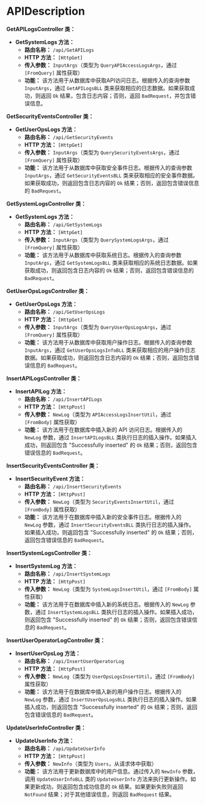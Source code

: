 # APIDescription

**GetAPILogsController 类：**

- **GetSystemLogs 方法：**
  - **路由名称：** `/api/GetAPILogs`
  - **HTTP 方法：** `[HttpGet]`
  - **传入参数：** `InputArgs`（类型为 `QueryAPIAccessLogsArgs`，通过 `[FromQuery]` 属性获取）
  - **功能：** 该方法用于从数据库中获取API访问日志。根据传入的查询参数 `InputArgs`，通过 `GetAPILogsBLL` 类来获取相应的日志数据。如果获取成功，则返回 `Ok` 结果，包含日志内容；否则，返回 `BadRequest`，并包含错误信息。

**GetSecurityEventsController 类：**

- **GetUserOpsLogs 方法：**
  - **路由名称：** `/api/GetSecurityEvents`
  - **HTTP 方法：** `[HttpGet]`
  - **传入参数：** `InputArgs`（类型为 `QuerySecurityEventsArgs`，通过 `[FromQuery]` 属性获取）
  - **功能：** 该方法用于从数据库中获取安全事件日志。根据传入的查询参数 `InputArgs`，通过 `GetSecurityEventsBLL` 类来获取相应的安全事件数据。如果获取成功，则返回包含日志内容的 `Ok` 结果；否则，返回包含错误信息的 `BadRequest`。

**GetSystemLogsController 类：**

- **GetSystemLogs 方法：**
  - **路由名称：** `/api/GetSystemLogs`
  - **HTTP 方法：** `[HttpGet]`
  - **传入参数：** `InputArgs`（类型为 `QuerySystemLogsArgs`，通过 `[FromQuery]` 属性获取）
  - **功能：** 该方法用于从数据库中获取系统日志。根据传入的查询参数 `InputArgs`，通过 `GetSystemLogsBLL` 类来获取相应的系统日志数据。如果获取成功，则返回包含日志内容的 `Ok` 结果；否则，返回包含错误信息的 `BadRequest`。

**GetUserOpsLogsController 类：**

- **GetUserOpsLogs 方法：**
  - **路由名称：** `/api/GetUserOpsLogs`
  - **HTTP 方法：** `[HttpGet]`
  - **传入参数：** `InputArgs`（类型为 `QueryUserOpsLogsArgs`，通过 `[FromQuery]` 属性获取）
  - **功能：** 该方法用于从数据库中获取用户操作日志。根据传入的查询参数 `InputArgs`，通过 `GetUserOpsLogsInfoBLL` 类来获取相应的用户操作日志数据。如果获取成功，则返回包含日志内容的 `Ok` 结果；否则，返回包含错误信息的 `BadRequest`。

**InsertAPILogsController 类：**

- **InsertAPILog 方法：**
  - **路由名称：** `/api/InsertAPILogs`
  - **HTTP 方法：** `[HttpPost]`
  - **传入参数：** `NewLog`（类型为 `APIAccessLogsInsertUtil`，通过 `[FromBody]` 属性获取）
  - **功能：** 该方法用于在数据库中插入新的 API 访问日志。根据传入的 `NewLog` 参数，通过 `InsertAPILogsBLL` 类执行日志的插入操作。如果插入成功，则返回包含 "Successfully inserted" 的 `Ok` 结果；否则，返回包含错误信息的 `BadRequest`。

**InsertSecurityEventsController 类：**

- **InsertSecurityEvent 方法：**
  - **路由名称：** `/api/InsertSecurityEvents`
  - **HTTP 方法：** `[HttpPost]`
  - **传入参数：** `NewLog`（类型为 `SecurityEventsInsertUtil`，通过 `[FromBody]` 属性获取）
  - **功能：** 该方法用于在数据库中插入新的安全事件日志。根据传入的 `NewLog` 参数，通过 `InsertSecurityEventsBLL` 类执行日志的插入操作。如果插入成功，则返回包含 "Successfully inserted" 的 `Ok` 结果；否则，返回包含错误信息的 `BadRequest`。

**InsertSystemLogsController 类：**

- **InsertSystemLog 方法：**
  - **路由名称：** `/api/InsertSystemLogs`
  - **HTTP 方法：** `[HttpPost]`
  - **传入参数：** `NewLog`（类型为 `SystemLogsInsertUtil`，通过 `[FromBody]` 属性获取）
  - **功能：** 该方法用于在数据库中插入新的系统日志。根据传入的 `NewLog` 参数，通过 `InsertSystemLogsBLL` 类执行日志的插入操作。如果插入成功，则返回包含 "Successfully inserted" 的 `Ok` 结果；否则，返回包含错误信息的 `BadRequest`。

**InsertUserOperatorLogController 类：**

- **InsertUserOpsLog 方法：**
  - **路由名称：** `/api/InsertUserOperatorLog`
  - **HTTP 方法：** `[HttpPost]`
  - **传入参数：** `NewLog`（类型为 `UserOpsLogsInsertUtil`，通过 `[FromBody]` 属性获取）
  - **功能：** 该方法用于在数据库中插入新的用户操作日志。根据传入的 `NewLog` 参数，通过 `InsertUserOpsLogsBLL` 类执行日志的插入操作。如果插入成功，则返回包含 "Successfully inserted" 的 `Ok` 结果；否则，返回包含错误信息的 `BadRequest`。

**UpdateUserInfoController 类：**

- **UpdateUserInfo 方法：**
  - **路由名称：** `/api/UpdateUserInfo`
  - **HTTP 方法：** `[HttpPost]`
  - **传入参数：** `NewInfo`（类型为 `Users`，从请求体中获取）
  - **功能：** 该方法用于更新数据库中的用户信息。通过传入的 `NewInfo` 参数，调用 `UpdateUserInfoBLL` 类的 `UpdateUserInfo` 方法来执行更新操作。如果更新成功，则返回包含成功信息的 `Ok` 结果。如果更新失败则返回 `NotFound` 结果；对于其他错误信息，则返回 `BadRequest` 结果。
